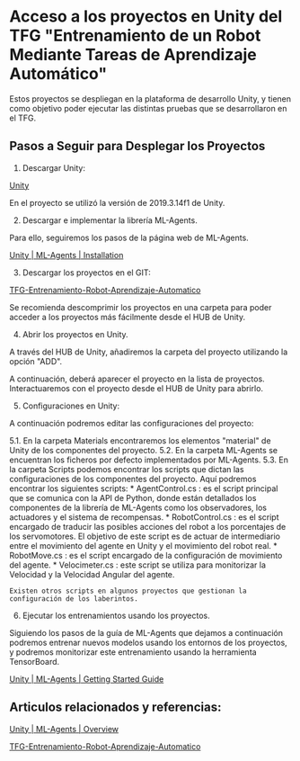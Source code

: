 # Acceso a los proyectos en Unity del TFG "Entrenamiento de un Robot Mediante Tareas de Aprendizaje Automático"

Estos proyectos se despliegan en la plataforma de desarrollo Unity, y tienen como objetivo poder ejecutar las distintas pruebas que se desarrollaron en el TFG.

## Pasos a Seguir para Desplegar los Proyectos

1. Descargar Unity:

[Unity](https://unity.com/)

En el proyecto se utilizó la versión de 2019.3.14f1 de Unity.

2. Descargar e implementar la librería ML-Agents.

Para ello, seguiremos los pasos de la página web de ML-Agents.

[Unity | ML-Agents | Installation](https://github.com/Unity-Technologies/ml-agents/blob/main/docs/Installation.md)

3. Descargar los proyectos en el GIT:

[TFG-Entrenamiento-Robot-Aprendizaje-Automatico](https://github.com/cabannas/TFG-Entrenamiento-Robot-Aprendizaje-Automatico)

Se recomienda descomprimir los proyectos en una carpeta para poder acceder a los proyectos más fácilmente desde el HUB de Unity.

4. Abrir los proyectos en Unity.

A través del HUB de Unity, añadiremos la carpeta del proyecto utilizando la opción "ADD".

A continuación, deberá aparecer el proyecto en la lista de proyectos. Interactuaremos con el proyecto desde el HUB de Unity para abrirlo.

5. Configuraciones en Unity:

A continuación podremos editar las configuraciones del proyecto:

  5.1. En la carpeta Materials encontraremos los elementos "material" de Unity de los componentes del proyecto.
  5.2. En la carpeta ML-Agents se encuentran los ficheros por defecto implementados por ML-Agents.
  5.3. En la carpeta Scripts podemos encontrar los scripts que dictan las configuraciones de los componentes del proyecto.
    Aquí podremos encontrar los siguientes scripts:
      * AgentControl.cs : es el script principal que se comunica con la API de Python, donde están detallados los componentes de la librería de ML-Agents como los observadores, los actuadores y el sistema de recompensas.
      * RobotControl.cs : es el script encargado de traducir las posibles acciones del robot a los porcentajes de los servomotores. El objetivo de este script es de actuar de intermediario entre el movimiento del agente en Unity y el movimiento del robot real.
      * RobotMove.cs : es el script encargado de la configuración de movimiento del agente.
      * Velocimeter.cs : este script se utiliza para monitorizar la Velocidad y la Velocidad Angular del agente.

    Existen otros scripts en algunos proyectos que gestionan la configuración de los laberintos.

6. Ejecutar los entrenamientos usando los proyectos.

Siguiendo los pasos de la guía de ML-Agents que dejamos a continuación podremos entrenar nuevos modelos usando los entornos de los proyectos, y podremos monitorizar este entrenamiento usando la herramienta TensorBoard.

[Unity | ML-Agents | Getting Started Guide](https://github.com/Unity-Technologies/ml-agents/blob/main/docs/Getting-Started.md)


## Articulos relacionados y referencias:

[Unity | ML-Agents | Overview](https://github.com/Unity-Technologies/ml-agents/blob/main/docs/ML-Agents-Overview.md#summary-and-next-steps)

[TFG-Entrenamiento-Robot-Aprendizaje-Automatico](https://github.com/cabannas/TFG-Entrenamiento-Robot-Aprendizaje-Automatico)
